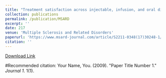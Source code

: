```yaml
---
title: "Treatment satisfaction across injectable, infusion, and oral disease-modifying therapies for multiple sclerosis"
collection: publications
permalink: /publication/MSARD
excerpt: ''
date: 217
venue: 'Multiple Sclerosis and Related Disorders'
paperurl: 'https://www.msard-journal.com/article/S2211-0348(17)30248-1/fulltext'
citation: ''
---
```


[Download Link](http://tessaeagle.github.io/files/MSARD.pdf)

#Recommended citation: Your Name, You. (2009). "Paper Title Number 1." <i>Journal 1</i>. 1(1).
